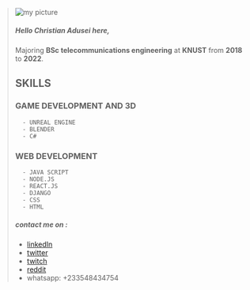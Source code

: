 
> ![my picture](https://www.datamavens.io/web/image/res.users/36/image_128?unique=c4028d0)
> ##### Hello **Christian Adusei** here,
> Majoring **BSc telecommunications engineering** at **KNUST**
> from **2018** to **2022**.
>
> ## SKILLS
>   ### GAME DEVELOPMENT AND 3D 
>       - UNREAL ENGINE 
>       - BLENDER
>       - C#
>   ### WEB DEVELOPMENT
>       - JAVA SCRIPT 
>       - NODE.JS
>       - REACT.JS
>       - DJANGO
>       - CSS
>       - HTML 
>
> ##### contact me on :
> - [linkedIn](https://www.linkedin.com/in/chritian-adusei-814b9719b)
> - [twitter](https://twitter.com/kordaae?s=09)
> - [twitch](https://www.twitch.tv/kordaae)
> - [reddit](https://www.reddit.com/u/Kordaae?utm_medium=android_app&utm_source=share)
> - whatsapp: +233548434754
